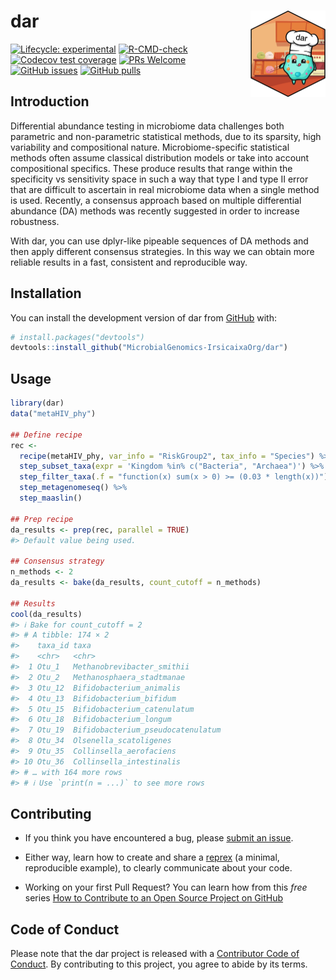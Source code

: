 
<!-- README.md is generated from README.Rmd. Please edit that file -->

# dar <a href="https://microbialgenomics-irsicaixaorg.github.io/dar/"><img src="man/figures/logo.png" align="right" height="138" /></a>

<!-- badges: start -->

[![Lifecycle:
experimental](https://img.shields.io/badge/lifecycle-experimental-orange.svg)](https://lifecycle.r-lib.org/articles/stages.html#experimental)
[![R-CMD-check](https://github.com/MicrobialGenomics-IrsicaixaOrg/dar/workflows/R-CMD-check-bioc/badge.svg)](https://github.com/MicrobialGenomics-IrsicaixaOrg/dar/actions)
[![Codecov test
coverage](https://codecov.io/gh/MicrobialGenomics-IrsicaixaOrg/dar/branch/main/graph/badge.svg)](https://app.codecov.io/gh/MicrobialGenomics-IrsicaixaOrg/dar?branch=main)
[![PRs
Welcome](https://img.shields.io/badge/PRs-welcome-brightgreen.svg?style=flat-square)](https://makeapullrequest.com)
[![GitHub
issues](https://img.shields.io/github/issues/MicrobialGenomics-IrsicaixaOrg/dar)](https://github.com/MicrobialGenomics-IrsicaixaOrg/dar/issues)
[![GitHub
pulls](https://img.shields.io/github/issues-pr/MicrobialGenomics-IrsicaixaOrg/dar)](https://github.com/lMicrobialGenomics-IrsicaixaOrg/dar/pulls)
<!-- badges: end -->

## Introduction

Differential abundance testing in microbiome data challenges both
parametric and non-parametric statistical methods, due to its sparsity,
high variability and compositional nature. Microbiome-specific
statistical methods often assume classical distribution models or take
into account compositional specifics. These produce results that range
within the specificity vs sensitivity space in such a way that type I
and type II error that are difficult to ascertain in real microbiome
data when a single method is used. Recently, a consensus approach based
on multiple differential abundance (DA) methods was recently suggested
in order to increase robustness.

With dar, you can use dplyr-like pipeable sequences of DA methods and
then apply different consensus strategies. In this way we can obtain
more reliable results in a fast, consistent and reproducible way.

## Installation

You can install the development version of dar from
[GitHub](https://github.com/) with:

``` r
# install.packages("devtools")
devtools::install_github("MicrobialGenomics-IrsicaixaOrg/dar")
```

## Usage

``` r
library(dar)
data("metaHIV_phy")

## Define recipe
rec <-
  recipe(metaHIV_phy, var_info = "RiskGroup2", tax_info = "Species") %>%
  step_subset_taxa(expr = 'Kingdom %in% c("Bacteria", "Archaea")') %>%
  step_filter_taxa(.f = "function(x) sum(x > 0) >= (0.03 * length(x))") %>%
  step_metagenomeseq() %>%
  step_maaslin()

## Prep recipe
da_results <- prep(rec, parallel = TRUE)
#> Default value being used.

## Consensus strategy
n_methods <- 2
da_results <- bake(da_results, count_cutoff = n_methods)

## Results
cool(da_results)
#> ℹ Bake for count_cutoff = 2
#> # A tibble: 174 × 2
#>    taxa_id taxa                             
#>    <chr>   <chr>                            
#>  1 Otu_1   Methanobrevibacter_smithii       
#>  2 Otu_2   Methanosphaera_stadtmanae        
#>  3 Otu_12  Bifidobacterium_animalis         
#>  4 Otu_13  Bifidobacterium_bifidum          
#>  5 Otu_15  Bifidobacterium_catenulatum      
#>  6 Otu_18  Bifidobacterium_longum           
#>  7 Otu_19  Bifidobacterium_pseudocatenulatum
#>  8 Otu_34  Olsenella_scatoligenes           
#>  9 Otu_35  Collinsella_aerofaciens          
#> 10 Otu_36  Collinsella_intestinalis         
#> # … with 164 more rows
#> # ℹ Use `print(n = ...)` to see more rows
```

## Contributing

-   If you think you have encountered a bug, please [submit an
    issue](https://github.com/MicrobialGenomics-IrsicaixaOrg/dar/issues).

-   Either way, learn how to create and share a
    [reprex](https://reprex.tidyverse.org/articles/articles/learn-reprex.html)
    (a minimal, reproducible example), to clearly communicate about your
    code.

-   Working on your first Pull Request? You can learn how from this
    *free* series [How to Contribute to an Open Source Project on
    GitHub](https://kcd.im/pull-request)

## Code of Conduct

Please note that the dar project is released with a [Contributor Code of
Conduct](https://contributor-covenant.org/version/2/0/CODE_OF_CONDUCT.html).
By contributing to this project, you agree to abide by its terms.
